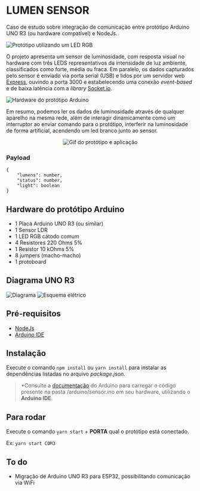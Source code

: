# LUMEN SENSOR

Caso de estudo sobre integração de comunicação entre protótipo Arduino UNO R3 (ou hardware compatível) e NodeJs.

![Protótipo utilizando um LED RGB](https://lh3.googleusercontent.com/mjkhKBrdhdE8V5m47sDzY0msHmHXvuRBDihl-1f6s343tfnGSf3sGwW73dsVQu1-z8h3irgaGTVCsc4efEEFQhDwDWf-A438YQSDyRa_SeqNMr9Uw1UcMSZ5ajnCZA6M1G8jSk49nh9HxHQtUesjEb3xer7usuoEYxXAjy8NiuZRxDJqVGuC8STdgtrG4eQ0DiB0NtPEwAB6GNSBBm8DE0H7Z-zSK6z35zFiyTKQw6QU1aOEkIaaUy40TI7sqFtHQEjIR0H0AvHA61Ms-Z5DouDiwrNyNYKQJTXTKywGgTLF6dzwXO4ePlvT9E1202XuMinqXLjlz9T_rp_HpOnMC5S-wPq-PCKwrmDUdNX15vhzVwavK_LvZVgUclG-uFSpUFNEjRwx4Z0Ct85bmfZWp5DYqoHT9f2eSzx1IYehhMgUNkLZgnOm_dBf2Bjuw7SFCU-uNUfQDGtiQa73Gk0lMuoNHL-IKH7CTllU-9_BEK7NBLiL9aP63JkRcbY8UIk0p811RDugmnfg8Rvj1Jbo9gv3Y_tFxzKmRwJncl5Mk7s76iUjXRpAIzBOB7MZUyZ7tb7L-NS5I1omBPGZTop6_oJX60T9bL44Ef-24V4klt90BxPa8hV4-U5fgiGTV74I3IpmlipjSiFaDHUAetZKsgtzrrGFC4Ml0XD2FUL1pA2BnldB98wfgPX4a42oU0LfcSlimuk-kEIYpNwTnvcH6WcnCP_WvoOTMxv9jEaPDiU4Vfo0zsuBL1Na4mtg9HEdZznfW2D5IblRputLf5bj9d2DOfmjOeaJrEkh7A=w1920-h864-no?authuser=0)

O projeto apresenta um sensor de luminosidade, com resposta visual no hardware com três LEDS representativos da intensidade de luz ambiente, classificados como forte, média ou fraca. Em paralelo, os dados capturados pelo sensor é enviado via porta serial (USB) e lidos por um servidor web [Express](https://expressjs.com/pt-br/), ouvindo a porta 3000 e estabelecendo uma conexão *event-based* e de baixa latência com a *library* [Socket.io](https://socket.io/).

![Hardware do protótipo Arduino](https://i.imgur.com/tnYXOCP.jpg)

Em resumo, podemos ler os dados de luminosidade através de qualquer aparelho na mesma rede, além de interagir dinamicamente como um interruptor ao enviar comando para o protótipo, interferir na luminosidade de forma artificial, acendendo um led branco junto ao sensor.

<div align="center">

![Gif do protótipo e aplicação](https://s8.gifyu.com/images/WhatsApp-Video-2022-05-10-at-16.08.03.gif)
</div>

### Payload
```
{
    "lumens": number,
    "status": number,
    "light": boolean
}
```

## Hardware do protótipo Arduino

- 1 Placa Arduino UNO R3 (ou similar)
- 1 Sensor LDR
- 1 LED RGB cátodo comum
- 4 Resistores 220 Ohms 5%
- 1 Resistor 10 kOhms 5%
- 8 jumpers (macho-macho)
- 1 protoboard

## Diagrama UNO R3

![Diagrama](https://i.imgur.com/rWzb9GZ.jpeg)
![Esquema elétrico](https://i.imgur.com/juitD82.jpeg)

## Pré-requisitos

- [NodeJs](https://nodejs.org/en/)
- [Arduino IDE](https://www.arduino.cc/en/software)

## Instalação

Execute o comando `npm install` ou `yarn install` para instalar as dependências listadas no arquivo *package.json*.

> *Consulte a [documentação](https://www.arduino.cc/en/Guide) do Arduino para carregar o código presente na pasta /arduino/sensor.ino em seu hardware, utilizando o **Arduino IDE**.

## Para rodar

Execute o comando `yarn start` + **PORTA** qual o protótipo está conectado.

Ex: `yarn start COM3`

## To do
- Migração de Arduino UNO R3 para ESP32, possibilitando comunicação via WiFi